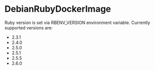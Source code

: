 # DebianRubyDockerImage

Ruby version is set via RBENV_VERSION environment variable. Currently supported versions are:
- 2.3.1
- 2.4.0
- 2.5.0
- 2.5.1
- 2.5.5
- 2.6.0

